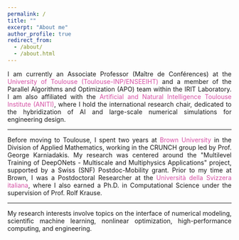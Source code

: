 ```yaml
---
permalink: /
title: ""
excerpt: "About me"
author_profile: true
redirect_from: 
  - /about/
  - /about.html
---
```



<div style="text-align: justify"> I am currently an Associate Professor (Maître de Conférences) at the <span style="color:rgb(199, 21, 133, 0.75)"> University of Toulouse (Toulouse-INP/ENSEEIHT)</span> and a member of the Parallel Algorithms and Optimization (APO) team within the IRIT Laboratory. I am also affiliated with the <span style="color:rgb(199, 21, 133, 0.75)"> Artificial and Natural Intelligence Toulouse Institute (ANITI)</span>, where I hold the international research chair, dedicated to the hybridization of AI and large-scale numerical simulations for engineering design. </div> <hr>

<div style="text-align: justify"> Before moving to Toulouse, I spent two years at <span style="color:rgb(199, 21, 133, 0.75)"> Brown University</span> in the Division of Applied Mathematics, working in the CRUNCH group led by Prof. George Karniadakis. My research was centered around the "Multilevel Training of DeepONets - Multiscale and Multiphysics Applications" project, supported by a Swiss (SNF) Postdoc-Mobility grant. Prior to my time at Brown, I was a Postdoctoral Researcher at the <span style="color:rgb(199, 21, 133, 0.75)">Università della Svizzera italiana</span>, where I also earned a Ph.D. in Computational Science under the supervision of Prof. Rolf Krause. </div> <hr>

<div style="text-align: justify">My research interests involve topics on the interface of numerical modeling, scientific machine learning, nonlinear optimization, high-performance computing, and engineering. </div>